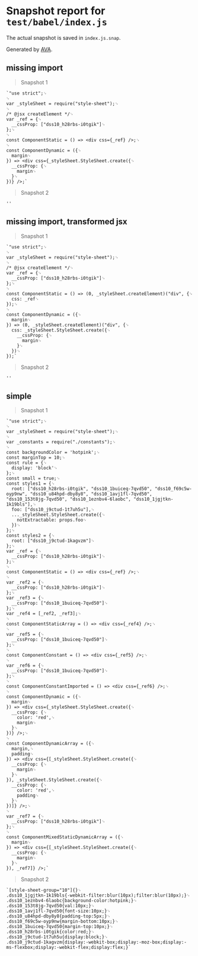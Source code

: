 # Snapshot report for `test/babel/index.js`

The actual snapshot is saved in `index.js.snap`.

Generated by [AVA](https://ava.li).

## missing import

> Snapshot 1

    `"use strict";␊
    ␊
    var _styleSheet = require("style-sheet");␊
    ␊
    /* @jsx createElement */␊
    var _ref = {␊
      __cssProp: ["dss10_h28rbs-i0tgik"]␊
    };␊
    ␊
    const ComponentStatic = () => <div css={_ref} />;␊
    ␊
    const ComponentDynamic = ({␊
      margin␊
    }) => <div css={_styleSheet.StyleSheet.create({␊
      __cssProp: {␊
        margin␊
      }␊
    })} />;`

> Snapshot 2

    ''

## missing import, transformed jsx

> Snapshot 1

    `"use strict";␊
    ␊
    var _styleSheet = require("style-sheet");␊
    ␊
    /* @jsx createElement */␊
    var _ref = {␊
      __cssProp: ["dss10_h28rbs-i0tgik"]␊
    };␊
    ␊
    const ComponentStatic = () => (0, _styleSheet.createElement)("div", {␊
      css: _ref␊
    });␊
    ␊
    const ComponentDynamic = ({␊
      margin␊
    }) => (0, _styleSheet.createElement)("div", {␊
      css: _styleSheet.StyleSheet.create({␊
        __cssProp: {␊
          margin␊
        }␊
      })␊
    });`

> Snapshot 2

    ''

## simple

> Snapshot 1

    `"use strict";␊
    ␊
    var _styleSheet = require("style-sheet");␊
    ␊
    var _constants = require("./constants");␊
    ␊
    const backgroundColor = 'hotpink';␊
    const marginTop = 10;␊
    const rule = {␊
      display: 'block'␊
    };␊
    const small = true;␊
    const styles1 = {␊
      root: ["dss10_h28rbs-i0tgik", "dss10_1buiceq-7qvd50", "dss10_f69c5w-oyp9nw", "dss10_u84hpd-dby8y8", "dss10_1avj1fl-7qvd50", "dss10_153t8jg-7qvd50", "dss10_1eznbv4-6laobc", "dss10_1jgjtkn-1k19bls"],␊
      foo: ["dss10_j9ctud-1t7uh5u"],␊
      ..._styleSheet.StyleSheet.create({␊
        notExtractable: props.foo␊
      })␊
    };␊
    const styles2 = {␊
      root: ["dss10_j9ctud-1kagvzm"]␊
    };␊
    var _ref = {␊
      __cssProp: ["dss10_h28rbs-i0tgik"]␊
    };␊
    ␊
    const ComponentStatic = () => <div css={_ref} />;␊
    ␊
    var _ref2 = {␊
      __cssProp: ["dss10_h28rbs-i0tgik"]␊
    };␊
    var _ref3 = {␊
      __cssProp: ["dss10_1buiceq-7qvd50"]␊
    };␊
    var _ref4 = [_ref2, _ref3];␊
    ␊
    const ComponentStaticArray = () => <div css={_ref4} />;␊
    ␊
    var _ref5 = {␊
      __cssProp: ["dss10_1buiceq-7qvd50"]␊
    };␊
    ␊
    const ComponentConstant = () => <div css={_ref5} />;␊
    ␊
    var _ref6 = {␊
      __cssProp: ["dss10_1buiceq-7qvd50"]␊
    };␊
    ␊
    const ComponentConstantImported = () => <div css={_ref6} />;␊
    ␊
    const ComponentDynamic = ({␊
      margin␊
    }) => <div css={_styleSheet.StyleSheet.create({␊
      __cssProp: {␊
        color: 'red',␊
        margin␊
      }␊
    })} />;␊
    ␊
    const ComponentDynamicArray = ({␊
      margin,␊
      padding␊
    }) => <div css={[_styleSheet.StyleSheet.create({␊
      __cssProp: {␊
        margin␊
      }␊
    }), _styleSheet.StyleSheet.create({␊
      __cssProp: {␊
        color: 'red',␊
        padding␊
      }␊
    })]} />;␊
    ␊
    var _ref7 = {␊
      __cssProp: ["dss10_h28rbs-i0tgik"]␊
    };␊
    ␊
    const ComponentMixedStaticDynamicArray = ({␊
      margin␊
    }) => <div css={[_styleSheet.StyleSheet.create({␊
      __cssProp: {␊
        margin␊
      }␊
    }), _ref7]} />;`

> Snapshot 2

    `[style-sheet-group="10"]{}␊
    .dss10_1jgjtkn-1k19bls{-webkit-filter:blur(10px);filter:blur(10px);}␊
    .dss10_1eznbv4-6laobc{background-color:hotpink;}␊
    .dss10_153t8jg-7qvd50{val:10px;}␊
    .dss10_1avj1fl-7qvd50{font-size:10px;}␊
    .dss10_u84hpd-dby8y8{padding-top:5px;}␊
    .dss10_f69c5w-oyp9nw{margin-bottom:10px;}␊
    .dss10_1buiceq-7qvd50{margin-top:10px;}␊
    .dss10_h28rbs-i0tgik{color:red;}␊
    .dss10_j9ctud-1t7uh5u{display:block;}␊
    .dss10_j9ctud-1kagvzm{display:-webkit-box;display:-moz-box;display:-ms-flexbox;display:-webkit-flex;display:flex;}`
